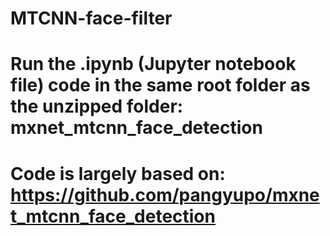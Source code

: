 # MTCNN-face-filter
# Run the .ipynb (Jupyter notebook file) code in the same root folder as the unzipped folder: mxnet_mtcnn_face_detection
# Code is largely based on: https://github.com/pangyupo/mxnet_mtcnn_face_detection


